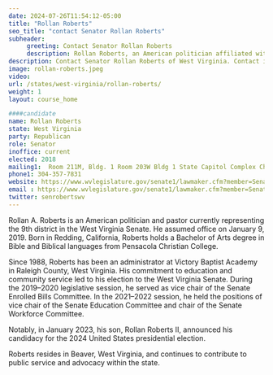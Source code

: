 ```yaml
---
date: 2024-07-26T11:54:12-05:00
title: "Rollan Roberts"
seo_title: "contact Senator Rollan Roberts"
subheader:
     greeting: Contact Senator Rollan Roberts
     description: Rollan Roberts, an American politician affiliated with the Republican Party, serves in the West Virginia State Senate, representing District 9. He assumed office on December 1, 2018.
description: Contact Senator Rollan Roberts of West Virginia. Contact information for Rollan Roberts includes email address, phone number, and mailing address.
image: rollan-roberts.jpeg
video:
url: /states/west-virginia/rollan-roberts/
weight: 1
layout: course_home

####candidate
name: Rollan Roberts
state: West Virginia
party: Republican
role: Senator
inoffice: current
elected: 2018
mailing1:  Room 211M, Bldg. 1 Room 203W Bldg 1 State Capitol Complex Charleston, WV 25305
phone1: 304-357-7831
website: https://www.wvlegislature.gov/senate1/lawmaker.cfm?member=Senator%20Roberts/
email : https://www.wvlegislature.gov/senate1/lawmaker.cfm?member=Senator%20Roberts/
twitter: senrobertswv
---
```

Rollan A. Roberts is an American politician and pastor currently representing the 9th district in the West Virginia Senate. He assumed office on January 9, 2019. Born in Redding, California, Roberts holds a Bachelor of Arts degree in Bible and Biblical languages from Pensacola Christian College.

Since 1988, Roberts has been an administrator at Victory Baptist Academy in Raleigh County, West Virginia. His commitment to education and community service led to his election to the West Virginia Senate. During the 2019–2020 legislative session, he served as vice chair of the Senate Enrolled Bills Committee. In the 2021–2022 session, he held the positions of vice chair of the Senate Education Committee and chair of the Senate Workforce Committee.

Notably, in January 2023, his son, Rollan Roberts II, announced his candidacy for the 2024 United States presidential election.

Roberts resides in Beaver, West Virginia, and continues to contribute to public service and advocacy within the state.
